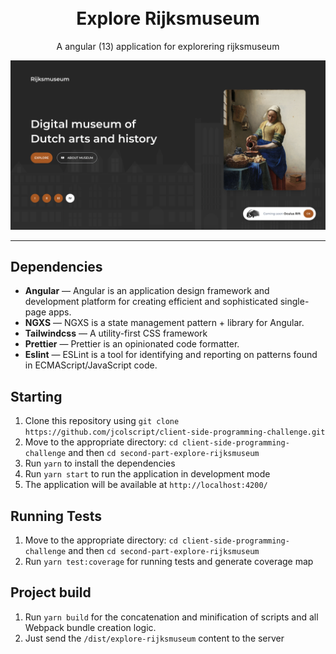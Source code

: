 <h1 align="center">
<br>
Explore Rijksmuseum
</h1>

<p align="center">A angular (13) application for explorering rijksmuseum</p>

<p align="center">
  <img src="https://github.com/jcolscript/client-side-programming-challenge/blob/main/second-part-explore-rijksmuseum/src/assets/img/splash.png?raw=true" width="1000" />
</p>

<hr />

## Dependencies

- **Angular** — Angular is an application design framework and development platform for creating efficient and sophisticated single-page apps.
- **NGXS** — NGXS is a state management pattern + library for Angular.
- **Tailwindcss** — A utility-first CSS framework
- **Prettier** — Prettier is an opinionated code formatter.
- **Eslint** —
  ESLint is a tool for identifying and reporting on patterns found in ECMAScript/JavaScript code.

## Starting

1. Clone this repository using `git clone https://github.com/jcolscript/client-side-programming-challenge.git`
2. Move to the appropriate directory: `cd client-side-programming-challenge` and then `cd second-part-explore-rijksmuseum ` <br />
3. Run `yarn` to install the dependencies <br />
4. Run `yarn start` to run the application in development mode <br />
5. The application will be available at `http://localhost:4200/`

## Running Tests

1. Move to the appropriate directory: `cd client-side-programming-challenge` and then `cd second-part-explore-rijksmuseum ` <br />
2. Run `yarn test:coverage` for running tests and generate coverage map <br />

## Project build

1. Run `yarn build` for the concatenation and minification of scripts and all Webpack bundle creation logic.
2. Just send the `/dist/explore-rijksmuseum` content to the server
